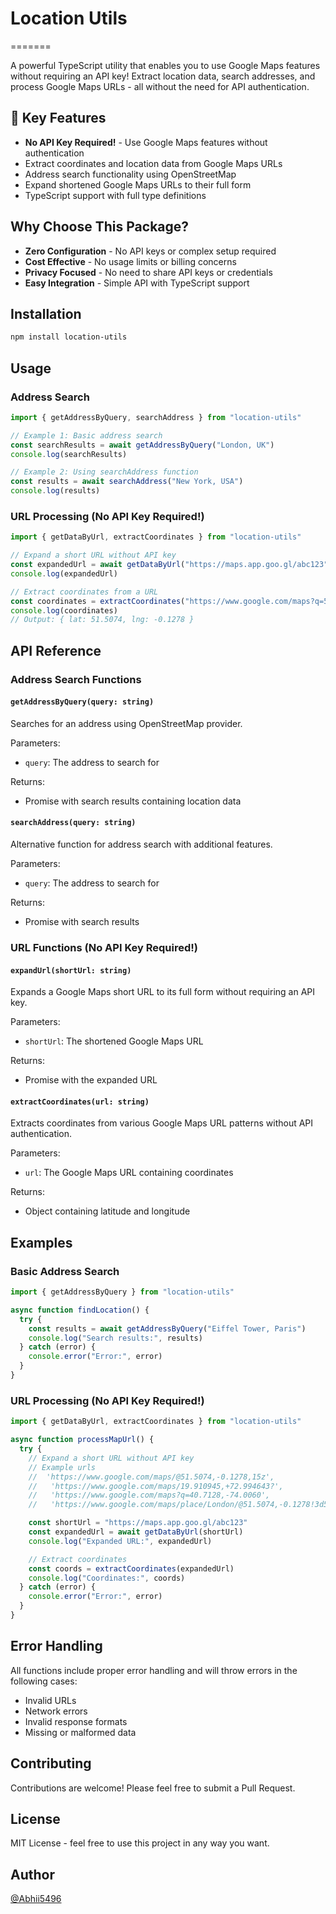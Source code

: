 # Location Utils

=======

A powerful TypeScript utility that enables you to use Google Maps features without requiring an API
key! Extract location data, search addresses, and process Google Maps URLs - all without the need
for API authentication.

## 🌟 Key Features

- **No API Key Required!** - Use Google Maps features without authentication
- Extract coordinates and location data from Google Maps URLs
- Address search functionality using OpenStreetMap
- Expand shortened Google Maps URLs to their full form
- TypeScript support with full type definitions

## Why Choose This Package?

- **Zero Configuration** - No API keys or complex setup required
- **Cost Effective** - No usage limits or billing concerns
- **Privacy Focused** - No need to share API keys or credentials
- **Easy Integration** - Simple API with TypeScript support

## Installation

```bash
npm install location-utils
```

## Usage

### Address Search

```typescript
import { getAddressByQuery, searchAddress } from "location-utils"

// Example 1: Basic address search
const searchResults = await getAddressByQuery("London, UK")
console.log(searchResults)

// Example 2: Using searchAddress function
const results = await searchAddress("New York, USA")
console.log(results)
```

### URL Processing (No API Key Required!)

```typescript
import { getDataByUrl, extractCoordinates } from "location-utils"

// Expand a short URL without API key
const expandedUrl = await getDataByUrl("https://maps.app.goo.gl/abc123")
console.log(expandedUrl)

// Extract coordinates from a URL
const coordinates = extractCoordinates("https://www.google.com/maps?q=51.5074,-0.1278")
console.log(coordinates)
// Output: { lat: 51.5074, lng: -0.1278 }
```

## API Reference

### Address Search Functions

#### `getAddressByQuery(query: string)`

Searches for an address using OpenStreetMap provider.

Parameters:

- `query`: The address to search for

Returns:

- Promise with search results containing location data

#### `searchAddress(query: string)`

Alternative function for address search with additional features.

Parameters:

- `query`: The address to search for

Returns:

- Promise with search results

### URL Functions (No API Key Required!)

#### `expandUrl(shortUrl: string)`

Expands a Google Maps short URL to its full form without requiring an API key.

Parameters:

- `shortUrl`: The shortened Google Maps URL

Returns:

- Promise with the expanded URL

#### `extractCoordinates(url: string)`

Extracts coordinates from various Google Maps URL patterns without API authentication.

Parameters:

- `url`: The Google Maps URL containing coordinates

Returns:

- Object containing latitude and longitude

## Examples

### Basic Address Search

```typescript
import { getAddressByQuery } from "location-utils"

async function findLocation() {
  try {
    const results = await getAddressByQuery("Eiffel Tower, Paris")
    console.log("Search results:", results)
  } catch (error) {
    console.error("Error:", error)
  }
}
```

### URL Processing (No API Key Required!)

```typescript
import { getDataByUrl, extractCoordinates } from "location-utils"

async function processMapUrl() {
  try {
    // Expand a short URL without API key
    // Example urls
    //  'https://www.google.com/maps/@51.5074,-0.1278,15z',
    //   'https://www.google.com/maps/19.910945,+72.994643?',
    //   'https://www.google.com/maps?q=40.7128,-74.0060',
    //   'https://www.google.com/maps/place/London/@51.5074,-0.1278!3d51.5074!4d-0.1278'

    const shortUrl = "https://maps.app.goo.gl/abc123"
    const expandedUrl = await getDataByUrl(shortUrl)
    console.log("Expanded URL:", expandedUrl)

    // Extract coordinates
    const coords = extractCoordinates(expandedUrl)
    console.log("Coordinates:", coords)
  } catch (error) {
    console.error("Error:", error)
  }
}
```

## Error Handling

All functions include proper error handling and will throw errors in the following cases:

- Invalid URLs
- Network errors
- Invalid response formats
- Missing or malformed data

## Contributing

Contributions are welcome! Please feel free to submit a Pull Request.

## License

MIT License - feel free to use this project in any way you want.

## Author

[@Abhii5496](https://github.com/Abhii5496)
